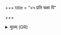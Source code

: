 +++
title = "०५ प्रति चक्ष्व वि"

+++
<details><summary>मूलम् (GR)</summary>

प्रति चक्ष्व वि चक्ष्व-  
-इन्द्रश् च सोम जागृतम् ।  
रक्षोभ्यो वधम् अस्यतम्  
अशनिं यातुमद्भ्यः ॥
</details>